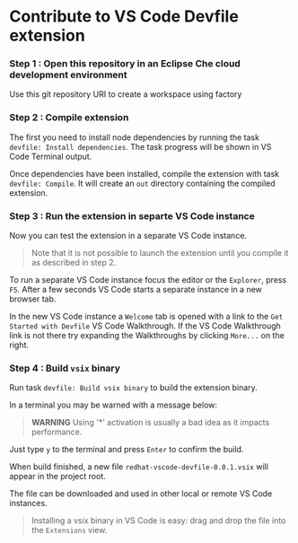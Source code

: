 Contribute to VS Code Devfile extension
================

### Step 1 : Open this repository in an Eclipse Che cloud development environment

Use this git repository URI to create a workspace using factory

### Step 2 : Compile extension

The first you need to install node dependencies by running the task `devfile: Install dependencies`.
The task progress will be shown in VS Code Terminal output.

Once dependencies have been installed, compile the extension with task `devfile: Compile`.
It will create an `out` directory containing the compiled extension.

### Step 3 : Run the extension in separte VS Code instance

Now you can test the extension in a separate VS Code instance.

> Note that it is not possible to launch the extension until you compile it as described in step 2.

To run a separate VS Code instance focus the editor or the `Explorer`, press `F5`. After a few seconds VS Code starts a separate instance in a new browser tab.

In the new VS Code instance a `Welcome` tab is opened with a link to the `Get Started with Devfile` VS Code Walkthrough.
If the VS Code Walkthrough link is not there try expanding the Walkthroughs by clicking `More...` on the right.

### Step 4 : Build `vsix` binary

Run task `devfile: Build vsix binary` to build the extension binary.

In a terminal you may be warned with a message below:

>  **WARNING**  Using '*' activation is usually a bad idea as it impacts performance.

Just type `y` to the terminal and press `Enter` to confirm the build.

When build finished, a new file `redhat-vscode-devfile-0.0.1.vsix` will appear in the project root.

The file can be downloaded and used in other local or remote VS Code instances.

> Installing a vsix binary in VS Code is easy: drag and drop the file into the `Extensions` view.
